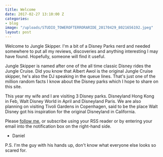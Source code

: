 ```yaml
---
title: Welcome
date: 2017-02-27 13:10:00 Z
categories:
- blog
image: "/uploads/STUDIO_TOWEROFTERRORARIDE_20170429_8021656192.jpeg"
layout: post
---
```


Welcome to Jungle Skipper. I'm a bit of a Disney Parks nerd and needed somewhere to put all my reviews, discoveries and anything interesting I may have found. Hopefully, someone will find it useful.

Jungle Skipper is named after one of the all time classic Disney rides the Jungle Cruise. Did you know that Albert Awol is the original Jungle Cruise skipper, he's also the DJ speaking in the queue lines. That's just one of the million random facts I know about the Disney parks which I hope to share on this site.

This year my wife and I are visiting 3 Disney parks. Disneyland Hong Kong in Feb, Walt Disney World in April and Disneyland Paris. We are also planning on visiting Tivoli Gardens in Copenhagen, said to be the place Walt Disney got his inspiration for the original Disneyland in California.

Please [follow me](http://twitter.com/_jungleskipper), or subscribe using your RSS reader or by entering your email into the notification box on the right-hand side.

- Daniel

P.S. I'm the guy with his hands up, don't know what everyone else looks so scared for.